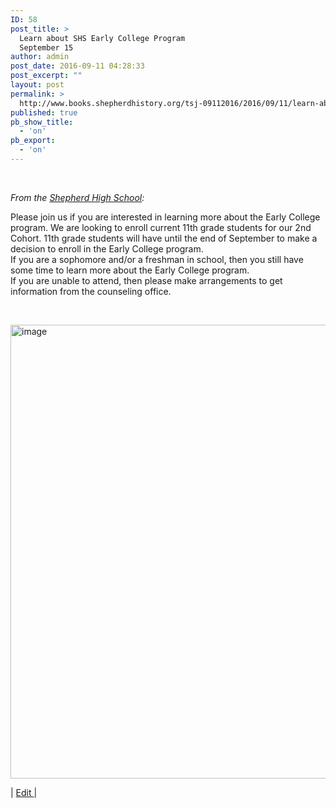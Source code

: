 ```yaml
---
ID: 58
post_title: >
  Learn about SHS Early College Program
  September 15
author: admin
post_date: 2016-09-11 04:28:33
post_excerpt: ""
layout: post
permalink: >
  http://www.books.shepherdhistory.org/tsj-09112016/2016/09/11/learn-about-shs-early-college-program-september-15/
published: true
pb_show_title:
  - 'on'
pb_export:
  - 'on'
---
```

<div class="learn-about-shs-early-college-program-september-15">

&nbsp;

<i>From the </i><a class="rId9" href="https://www.facebook.com/shepherdmihs/?fref=nf"><i>Shepherd High School</i></a><i>:</i>

Please join us if you are interested in learning more about the Early College program. We are looking to enroll current 11th grade students for our 2nd Cohort. 11th grade students will have until the end of September to make a decision to enroll in the Early College program. <br style="clear: both;" />If you are a sophomore and/or a freshman in school, then you still have some time to learn more about the Early College program. <br style="clear: both;" />If you are unable to attend, then please make arrangements to get information from the counseling office.

&nbsp;

<img src="http://www.books.shepherdhistory.org/tsj-09112016/wp-content/uploads/sites/2/2016/09/XdfACAn9Ise.png" alt="image" width="561.908241469816px" height="726.605459317585px" />

| <a class="rId11" href="https://midmichonline.quip.com/UrqjA3RLwH8a">Edit </a>|

</div>